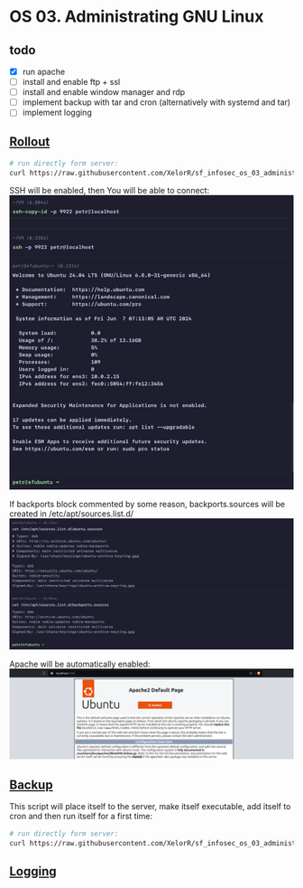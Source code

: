 # OS 03. Administrating GNU Linux

## todo

- [x] run apache
- [ ] install and enable ftp + ssl
- [ ] install and enable window manager and rdp
- [ ] implement backup with tar and cron (alternatively with systemd and tar)
- [ ] implement logging

## [Rollout](./rollout.sh)

```bash
# run directly form server:
curl https://raw.githubusercontent.com/XelorR/sf_infosec_os_03_administrating-linux/main/rollout.sh | bash -
```

SSH will be enabled, then You will be able to connect:
![ssh - login successful](./assets/ssh-login-successful.png)

If backports block commented by some reason, backports.sources will be created in /etc/apt/sources.list.d/
![sources add](./assets/sources-list.png)

Apache will be automatically enabled:
![apache is running](./assets/apache-is-running.png)

## [Backup](./backup.sh)

This script will place itself to the server, make itself executable, add itself to cron and then run itself for a first time:
```bash
# run directly form server:
curl https://raw.githubusercontent.com/XelorR/sf_infosec_os_03_administrating-linux/main/backup.sh | bash -
```

## [Logging](./setup-logging.sh)
